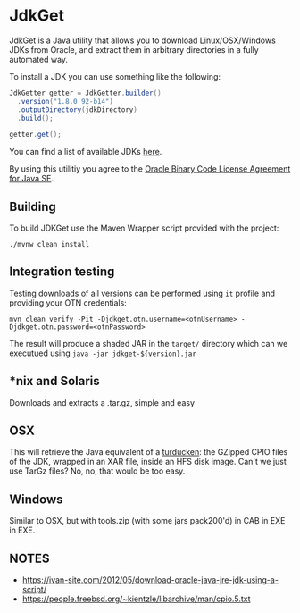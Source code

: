 # JdkGet

JdkGet is a Java utility that allows you to download Linux/OSX/Windows JDKs from Oracle, and extract them in arbitrary directories in a fully automated way.

To install a JDK you can use something like the following:

```java
JdkGetter getter = JdkGetter.builder()
  .version("1.8.0_92-b14")
  .outputDirectory(jdkDirectory)
  .build();  
    
getter.get();  
```

You can find a list of available JDKs [here](Jdks.md).

By using this utilitiy you agree to the [Oracle Binary Code License Agreement for Java SE][1].

## Building

To build JDKGet use the Maven Wrapper script provided with the project:

```
./mvnw clean install
```

## Integration testing

Testing downloads of all versions can be performed using `it` profile and providing your OTN credentials:

```
mvn clean verify -Pit -Djdkget.otn.username=<otnUsername> -Djdkget.otn.password=<otnPassword>
```

The result will produce a shaded JAR in the `target/` directory which can we executued using `java -jar jdkget-${version}.jar`

## *nix and Solaris
Downloads and extracts a .tar.gz, simple and easy

## OSX
This will retrieve the Java equivalent of a [turducken][2]: the GZipped CPIO files of the JDK, wrapped in an XAR file, inside an HFS disk image. Can't we just use TarGz files? No, no, that would be too easy.

## Windows
Similar to OSX, but with tools.zip (with some jars pack200'd) in CAB in EXE in EXE.

## NOTES

- https://ivan-site.com/2012/05/download-oracle-java-jre-jdk-using-a-script/
- https://people.freebsd.org/~kientzle/libarchive/man/cpio.5.txt

[1]: http://www.oracle.com/technetwork/java/javase/terms/license/index.html
[2]: https://en.wikipedia.org/wiki/Turducken